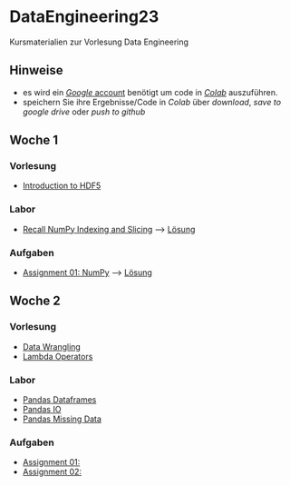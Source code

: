 
# DataEngineering23
Kursmaterialien zur Vorlesung Data Engineering

## Hinweise
* es wird ein  [*Google* account](https://accounts.google.com/signup/v2/webcreateaccount?hl=en&flowName=GlifWebSignIn&flowEntry=SignUp) benötigt um code in [*Colab*](https://colab.research.google.com) auszuführen.
* speichern Sie ihre Ergebnisse/Code in *Colab* über *download*, *save to google drive* oder *push to github* 

## Woche 1
### Vorlesung
* [Introduction to HDF5](https://colab.research.google.com/github/keuperj/DataEngineering23/blob/main/week_1/lab_02_HDF5_intro.ipynb)

### Labor
* [Recall NumPy Indexing and Slicing](https://colab.research.google.com/github/keuperj/DataEngineering23/blob/main/week_1/lab_01_NumPy.ipynb) --> [Lösung](https://colab.research.google.com/github/keuperj/DataEngineering22/blob/main/week_1/lab_01_NumPy_solution.ipynb)

### Aufgaben
* [Assignment 01: NumPy](https://colab.research.google.com/github/keuperj/DataEngineering23/blob/main/week_1/assignment_01_numpy.ipynb) --> [Lösung](https://colab.research.google.com/github/keuperj/DataEngineering23/blob/main/week_1/assignment_01_numpy_solution.ipynb)

## Woche 2
### Vorlesung
* [Data Wrangling](https://colab.research.google.com/github/keuperj/DataEngineering23/blob/main/week_2/Lecture_01_Data_Wrangling.ipynb)
* [Lambda Operators](https://colab.research.google.com/github/keuperj/DataEngineering23/blob/main/week_2/Lecture_02_Lambda_Operators.ipynb)

### Labor
* [Pandas Dataframes ](https://colab.research.google.com/github/keuperj/DataEngineering23/blob/main/week_2/Lab_01_pandas_DataFrame.ipynb)
* [Pandas IO](https://colab.research.google.com/github/keuperj/DataEngineering23/blob/main/week_2/Lab_02_pandas_IO.ipynb)
* [Pandas Missing Data](https://colab.research.google.com/github/keuperj/DataEngineering23/blob/main/week_2/Lab_03_pandas_MissingData.ipynb)

### Aufgaben
* [Assignment 01:](https://colab.research.google.com/github/keuperj/DataEngineering23/blob/main/week_2/Assignment_1.ipynb) 
* [Assignment 02:](https://colab.research.google.com/github/keuperj/DataEngineering23/blob/main/week_2/Assignment_2.ipynb) 
